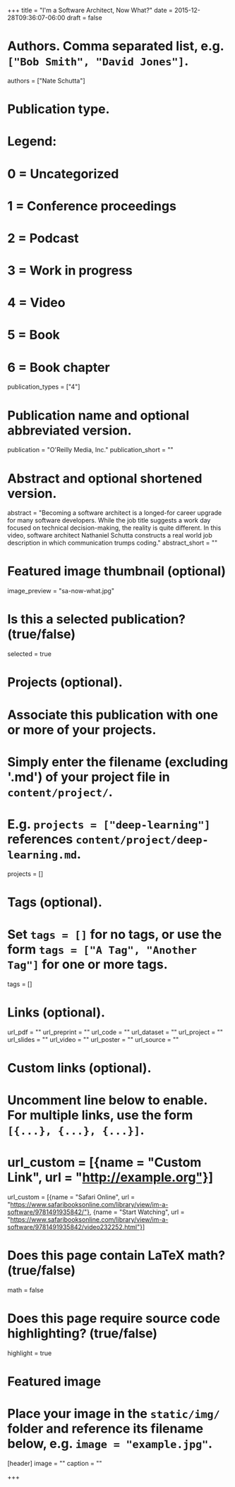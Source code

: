 +++
title = "I'm a Software Architect, Now What?"
date = 2015-12-28T09:36:07-06:00
draft = false

# Authors. Comma separated list, e.g. `["Bob Smith", "David Jones"]`.
authors = ["Nate Schutta"]

# Publication type.
# Legend:
# 0 = Uncategorized
# 1 = Conference proceedings
# 2 = Podcast
# 3 = Work in progress
# 4 = Video
# 5 = Book
# 6 = Book chapter
publication_types = ["4"]

# Publication name and optional abbreviated version.
publication = "O'Reilly Media, Inc."
publication_short = ""

# Abstract and optional shortened version.
abstract = "Becoming a software architect is a longed-for career upgrade for many software developers. While the job title suggests a work day focused on technical decision-making, the reality is quite different. In this video, software architect Nathaniel Schutta constructs a real world job description in which communication trumps coding."
abstract_short = ""

# Featured image thumbnail (optional)
image_preview = "sa-now-what.jpg"

# Is this a selected publication? (true/false)
selected = true

# Projects (optional).
#   Associate this publication with one or more of your projects.
#   Simply enter the filename (excluding '.md') of your project file in `content/project/`.
#   E.g. `projects = ["deep-learning"]` references `content/project/deep-learning.md`.
projects = []

# Tags (optional).
#   Set `tags = []` for no tags, or use the form `tags = ["A Tag", "Another Tag"]` for one or more tags.
tags = []

# Links (optional).
url_pdf = ""
url_preprint = ""
url_code = ""
url_dataset = ""
url_project = ""
url_slides = ""
url_video = ""
url_poster = ""
url_source = ""

# Custom links (optional).
#   Uncomment line below to enable. For multiple links, use the form `[{...}, {...}, {...}]`.
# url_custom = [{name = "Custom Link", url = "http://example.org"}]
url_custom = [{name = "Safari Online", url = "https://www.safaribooksonline.com/library/view/im-a-software/9781491935842/"}, {name = "Start Watching", url = "https://www.safaribooksonline.com/library/view/im-a-software/9781491935842/video232252.html"}]
# Does this page contain LaTeX math? (true/false)
math = false

# Does this page require source code highlighting? (true/false)
highlight = true

# Featured image
# Place your image in the `static/img/` folder and reference its filename below, e.g. `image = "example.jpg"`.
[header]
image = ""
caption = ""

+++
